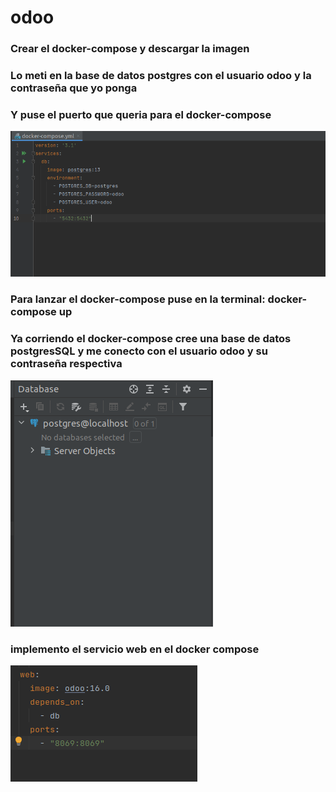 # odoo

###  Crear el docker-compose y descargar la imagen
### Lo meti en la base de datos postgres con el usuario odoo y la contraseña que yo ponga
### Y puse el puerto que queria para el docker-compose
![img_2.png](img_2.png)
### Para lanzar el docker-compose puse en la terminal: docker-compose up
### Ya corriendo el docker-compose cree una base de datos postgresSQL y me conecto con el usuario odoo y su contraseña respectiva
![img_1.png](img_1.png)
### implemento el servicio web en el docker compose
![img.png](img.png)